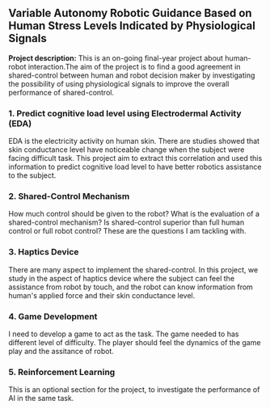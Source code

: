 ## Variable Autonomy Robotic Guidance Based on Human Stress Levels Indicated by Physiological Signals

**Project description:** This is an on-going final-year project about human-robot interaction.The aim of the project is to find a good agreement in shared-control between human and robot decision maker by investigating the possibility of using physiological signals to improve the overall performance of shared-control.

### 1. Predict cognitive load level using Electrodermal Activity (EDA)

EDA is the electricity activity on human skin. There are studies showed that skin conductance level have noticeable change when the subject were facing difficult task. This project aim to extract this correlation and used this information to predict cognitive load level to have better robotics assistance to the subject.

### 2. Shared-Control Mechanism

How much control should be given to the robot? What is the evaluation of a shared-control mechanism? Is shared-control superior than full human control or full robot control? These are the questions I am tackling with.

### 3. Haptics Device
There are many aspect to implement the shared-control. In this project, we study in the aspect of haptics device where the subject can feel the assistance from robot by touch, and the robot can know information from human's applied force and their skin conductance level.

### 4. Game Development
I need to develop a game to act as the task. The game needed to has different level of difficulty. The player should feel the dynamics of the game play and the assitance of robot.

### 5. Reinforcement Learning 
This is an optional section for the project, to investigate the performance of AI in the same task.
